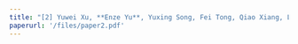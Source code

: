 ```yaml
---
title: "[2] Yuwei Xu, **Enze Yu**, Yuxing Song, Fei Tong, Qiao Xiang, Liang He，R-Tracing: Consortium Blockchain-Based Vehicle Reputation Management for Resistance to Malicious Attacks and Selfish Behaviors，IEEE Transactions on Vehicular Technology (TVT)，2023."
paperurl: '/files/paper2.pdf'
---
```

